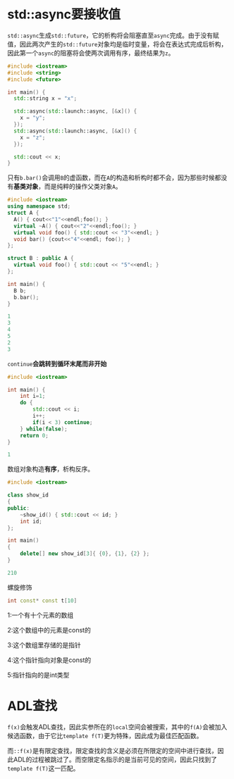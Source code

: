 # std::async要接收值

`std::async`生成`std::future`，它的析构将会阻塞直至`async`完成。由于没有赋值，因此两次产生的`std::future`对象均是临时变量，将会在表达式完成后析构，因此第一个`async`的阻塞将会使两次调用有序，最终结果为`z`。

```c++
#include <iostream>
#include <string>
#include <future>

int main() {
  std::string x = "x";

  std::async(std::launch::async, [&x]() {
    x = "y";
  });
  std::async(std::launch::async, [&x]() {
    x = "z";
  });

  std::cout << x;
}
```



只有`b.bar()`会调用`B`的虚函数，而在`A`的构造和析构时都不会，因为那些时候都没有**基类对象**，而是纯粹的操作父类对象`A`。

```c++
#include <iostream>
using namespace std;
struct A {
  A() { cout<<"1"<<endl;foo(); }
  virtual ~A() { cout<<"2"<<endl;foo(); }
  virtual void foo() { std::cout << "3"<<endl; }
  void bar() {cout<<"4"<<endl; foo(); }
};

struct B : public A {
  virtual void foo() { std::cout << "5"<<endl; }
};

int main() {
  B b;
  b.bar();
}
```

```c++
1
3
4
5
2
3

```

`continue`**会跳转到循环末尾而非开始**

```c++
#include <iostream>

int main() {
    int i=1;
    do {
        std::cout << i;
        i++;
        if(i < 3) continue;
    } while(false);
    return 0;
}
```

```c++
1
```

数组对象构造**有序**，析构反序。

```c++
#include <iostream>

class show_id
{
public:
    ~show_id() { std::cout << id; }
    int id;
};

int main()
{
    delete[] new show_id[3]{ {0}, {1}, {2} };
}
```

```c++
210
```

螺旋修饰

```c++
int const* const t[10]
```

1:一个有十个元素的数组

2:这个数组中的元素是const的

3:这个数组里存储的是指针

4:这个指针指向对象是const的

5:指针指向的是int类型

# ADL查找

`f(x)`会触发ADL查找，因此实参所在的`local`空间会被搜索，其中的`f(A)`会被加入候选函数，由于它比`template f(T)`更为特殊，因此成为最佳匹配函数。

而`::f(x)`是有限定查找，限定查找的含义是必须在所限定的空间中进行查找，因此ADL的过程被跳过了。而空限定名指示的是当前可见的空间，因此只找到了`template f(T)`这一匹配。